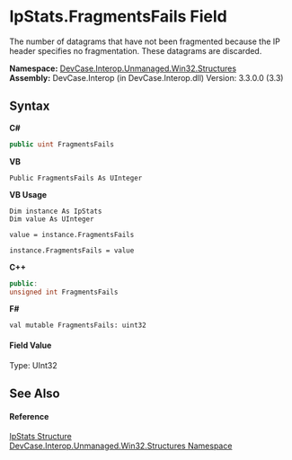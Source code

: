 # IpStats.FragmentsFails Field
 

The number of datagrams that have not been fragmented because the IP header specifies no fragmentation. These datagrams are discarded.

**Namespace:**&nbsp;<a href="N_DevCase_Interop_Unmanaged_Win32_Structures">DevCase.Interop.Unmanaged.Win32.Structures</a><br />**Assembly:**&nbsp;DevCase.Interop (in DevCase.Interop.dll) Version: 3.3.0.0 (3.3)

## Syntax

**C#**<br />
``` C#
public uint FragmentsFails
```

**VB**<br />
``` VB
Public FragmentsFails As UInteger
```

**VB Usage**<br />
``` VB Usage
Dim instance As IpStats
Dim value As UInteger

value = instance.FragmentsFails

instance.FragmentsFails = value
```

**C++**<br />
``` C++
public:
unsigned int FragmentsFails
```

**F#**<br />
``` F#
val mutable FragmentsFails: uint32
```


#### Field Value
Type: UInt32

## See Also


#### Reference
<a href="T_DevCase_Interop_Unmanaged_Win32_Structures_IpStats">IpStats Structure</a><br /><a href="N_DevCase_Interop_Unmanaged_Win32_Structures">DevCase.Interop.Unmanaged.Win32.Structures Namespace</a><br />